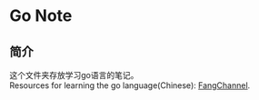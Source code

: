 # Go Note

## 简介

这个文件夹存放学习go语言的笔记。  
Resources for learning the go language(Chinese): [FangChannel](https://www.bilibili.com/video/BV1s341147US).